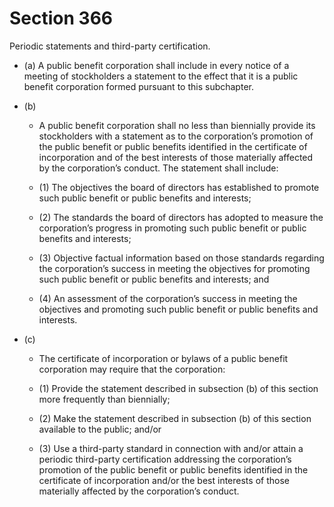 # Section 366

Periodic statements and third-party certification.

- (a) A public benefit corporation shall include in every notice of a meeting of stockholders a statement to the effect that it is a public benefit corporation formed pursuant to this subchapter.

- (b) 

  - A public benefit corporation shall no less than biennially provide its stockholders with a statement as to the corporation’s promotion of the public benefit or public benefits identified in the certificate of incorporation and of the best interests of those materially affected by the corporation’s conduct. The statement shall include:

  - (1) The objectives the board of directors has established to promote such public benefit or public benefits and interests;

  - (2) The standards the board of directors has adopted to measure the corporation’s progress in promoting such public benefit or public benefits and interests;

  - (3) Objective factual information based on those standards regarding the corporation’s success in meeting the objectives for promoting such public benefit or public benefits and interests; and

  - (4) An assessment of the corporation’s success in meeting the objectives and promoting such public benefit or public benefits and interests.

- (c) 

  - The certificate of incorporation or bylaws of a public benefit corporation may require that the corporation:

  - (1) Provide the statement described in subsection (b) of this section more frequently than biennially;

  - (2) Make the statement described in subsection (b) of this section available to the public; and/or

  - (3) Use a third-party standard in connection with and/or attain a periodic third-party certification addressing the corporation’s promotion of the public benefit or public benefits identified in the certificate of incorporation and/or the best interests of those materially affected by the corporation’s conduct.